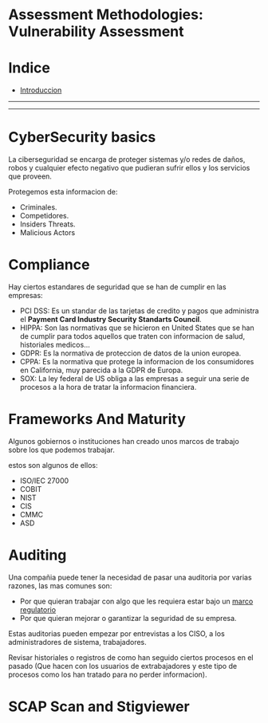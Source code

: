 # Assessment Methodologies: Vulnerability Assessment
# Indice

- [Introduccion](#introduccion)

---
---

# CyberSecurity basics

 La ciberseguridad se encarga de proteger sistemas y/o redes de daños, robos y cualquier efecto negativo que pudieran sufrir ellos y los servicios que proveen.

Protegemos esta informacion de:
- Criminales.
- Competidores.
- Insiders Threats.
- Malicious Actors

# Compliance

Hay ciertos estandares de seguridad que se han de cumplir en las empresas:

- PCI DSS: Es un standar de las tarjetas de credito y pagos que administra el **Payment Card Industry Security Standarts Council**.
- HIPPA: Son las normativas que se hicieron en United States que se han de cumplir para todos aquellos que traten con informacion de salud, historiales medicos...
- GDPR: Es la normativa de proteccion de datos de la union europea.
- CPPA: Es la normativa que protege la informacion de los consumidores en California, muy parecida a la GDPR de Europa.
- SOX: La ley federal de US obliga a las empresas a seguir una serie de procesos a la hora de tratar la informacion financiera.

# Frameworks And Maturity   

Algunos gobiernos o instituciones han creado unos marcos de trabajo sobre los que podemos trabajar.

estos son algunos de ellos:

- ISO/IEC 27000
- COBIT
- NIST
- CIS
- CMMC
- ASD

# Auditing

Una compañia puede tener la necesidad de pasar una auditoria por varias razones, las mas comunes son:

- Por que quieran trabajar con algo que les requiera estar bajo un [marco regulatorio](#Compliance)
- Por que quieran mejorar o garantizar la seguridad de su empresa.

Estas auditorias pueden empezar por entrevistas a los CISO, a los administradores de sistema, trabajadores.

Revisar historiales o registros de como han seguido ciertos procesos en el pasado (Que hacen con los usuarios de extrabajadores y este tipo de procesos como los han tratado para no perder informacion).

# SCAP Scan and Stigviewer



